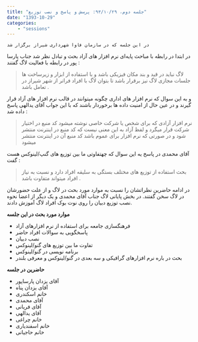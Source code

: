 ```yaml
---
title: "جلسه دوم، ۹۳/۱۰/۲۹: پرسش و پاسخ و نصب توزیع"
date: "1393-10-29"
categories:
    - "sessions"
---
```

    در این جلسه که در سازمان فاوا شهرداری شیراز برگزار شد

در ابتدا در رابطه با مباحث پایه‌ای نرم افزار های آزاد بحث و تبادل نظر شد جناب
پارسا پور در رابطه با فعالیت لاگ گفتند :

> لاگ نباید در قید و بند مکان فیزیکی باشد و با استفاده از ابزار و زیرساخت ها
جلسات مجازی لاگ نیز برقرار باشد تا بتوان لاگ با افراد فراتر از شهر شیراز در
تعامل باشد .

و به این سوال که نرم افزار های اداری چگونه میتوانند در قالب نرم افزار های آزاد
قرار گیرند و در عین حال از امنیت داده ها برخوردار باشند که با این جواب آقای
یدالهی پاسخ داده شد :

> نرم افزار آزادی که برای شخص یا شرکت خاصی نوشته میشود کد منبع در اختیار شرکت
قرار میگرد و لفظ آزاد به این معنی نیست که کد منبع در اینترنت منتشر شود و در
صورتی که نرم افزار برای عموم باشد کد منبع آن در اینترنت منتشر میشود

آقای محمدی در پاسخ یه این سوال که چهتفاوتی ما بین توزیع های گنپ/لینوکس هست گفت
:

> بحث استفاده از توزیع های مختلف بستگی به سلیقه افراد دارد و نسبت به نیاز
افراد میتواند متفاوت باشد .

در ادامه حاضرین نظراتشان را نسبت به موارد مورد بحث در لاگ و از علت حضورشان در
لاگ سخن گفتند. در بخش پایانی لاگ جناب آقای محمدی و یک دیگر از اعضا نحوه نصب
توزیع دبیان را روی نوت بوک افراد لاگ آموزش دادند.

**موارد مورد بحث در این جلسه**

  * فرهنگسازی جامعه برای استفاده از نرم افزارهای آزاد
  * پاسخگویی به سوالات افراد حاضر
  * نصب دبیان
  * تفاوت ما بین توزیع های گنو/لینوکس
  * برنامه نویسی در گنو/لینوکس
  * بحث در باره نرم افزارهای گرافیکی و سه بعدی در گنو/لینوکس و معرفی بلندر

**حاضرین در جلسه**

  * آقای یزدان پارساپور
  * آقای یزدان پناه
  * خانم اسکندری
  * آقای محمدی
  * آقای فریانی
  * آقای یدالهی
  * خانم چراغی
  * خانم اسفندیاری
  * خانم حاجیانی 

